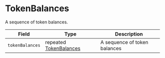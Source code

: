# TokenBalances

A sequence of token balances.

| Field           | Type                                                                                                                                                    | Description                  |
| --------------- | ------------------------------------------------------------------------------------------------------------------------------------------------------- | ---------------------------- |
| `tokenBalances` | repeated [TokenBalances](https://github.com/theekrystallee/hedera-style-guide/blob/sdk-v1/deprecated/hedera-api/basic-types/broken-reference/README.md) | A sequence of token balances |
